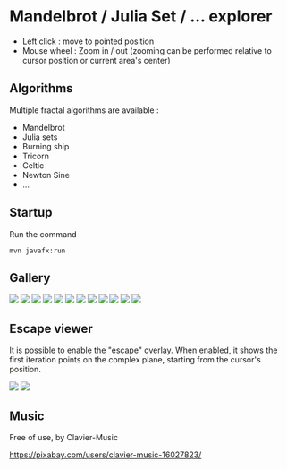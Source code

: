 # Mandelbrot / Julia Set / ... explorer

* Left click : move to pointed position
* Mouse wheel : Zoom in / out (zooming can be performed relative to cursor position or current area's center)

## Algorithms

Multiple fractal algorithms are available :

* Mandelbrot
* Julia sets
* Burning ship
* Tricorn
* Celtic
* Newton Sine
* ...

## Startup

Run the command

```
mvn javafx:run
```

## Gallery

![](pictures/pic0.png)
![](pictures/pic1.png)
![](pictures/pic2.png)
![](pictures/pic3.png)
![](pictures/pic4.png)
![](pictures/pic5.png)
![](pictures/pic6.png)
![](pictures/pic7.png)
![](pictures/pic8.png)
![](pictures/pic9.png)
![](pictures/pic10.png)
![](pictures/pic11.png)

## Escape viewer

It is possible to enable the "escape" overlay.
When enabled, it shows the first iteration points on the complex plane, starting from the cursor's position.

![](pictures/escape1.png)
![](pictures/escape2.png)

## Music

Free of use, by Clavier-Music

https://pixabay.com/users/clavier-music-16027823/
